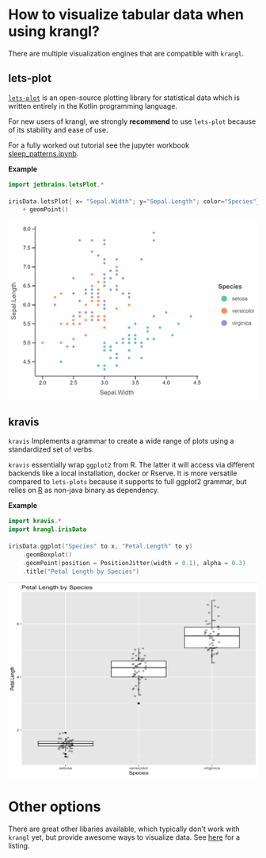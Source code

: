 # How to visualize tabular data when using krangl?

There are multiple visualization engines that are compatible with `krangl`.

## lets-plot

[`lets-plot`](https://github.com/JetBrains/lets-plot-kotlin) is an open-source plotting library for statistical data which is written entirely in the Kotlin programming language. 

For new users of krangl, we strongly **recommend** to use `lets-plot` because of its stability and ease of use.

For a fully worked out tutorial see the jupyter workbook [sleep_patterns.ipynb](https://nbviewer.jupyter.org/github/holgerbrandl/krangl/blob/master/examples/jupyter/sleep_patterns.ipynb).


**Example**

```kotlin
import jetbrains.letsPlot.*

irisData.letsPlot{ x= "Sepal.Width"; y="Sepal.Length"; color="Species"}
    + geomPoint()
```

![](.data_vis_images/lets_plot.png)


## kravis

`kravis` Implements a grammar to create a wide range of plots using a standardized set of verbs.

`kravis` essentially wrap `ggplot2` from R. The latter it will access via different backends like a local installation, docker or Rserve. It is more versatile compared to `lets-plots` because it supports to full ggplot2 grammar, but relies on [R](https://www.r-project.org/) as non-java binary as dependency.

**Example**


```kotlin
import kravis.* 
import krangl.irisData 

irisData.ggplot("Species" to x, "Petal.Length" to y)
    .geomBoxplot()
    .geomPoint(position = PositionJitter(width = 0.1), alpha = 0.3)
    .title("Petal Length by Species")
```

![](data_vis_images/b45a0ed9.png)


# Other options

There are great other libaries available, which typically don't work with `krangl` yet, but provide awesome ways to visualize data. See [here](https://github.com/holgerbrandl/kravis#references) for a listing.


